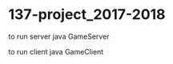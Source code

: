 # 137-project_2017-2018

to run server
java GameServer <port> <number of clients>


to run client
java GameClient <name> <IP of server> <port>
